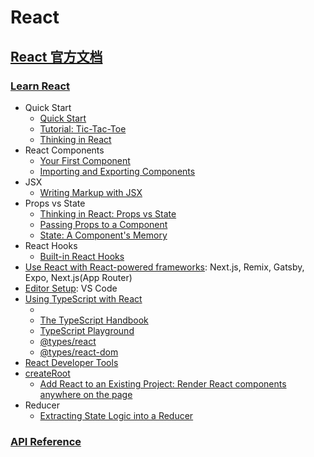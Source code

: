# React


 
 
## [React 官方文档](https://react.dev/)

### [Learn React](https://react.dev/learn)
- Quick Start
  - [Quick Start](https://react.dev/learn)
  - [Tutorial: Tic-Tac-Toe](https://react.dev/learn/tutorial-tic-tac-toe)
  - [Thinking in React](https://react.dev/learn/thinking-in-react)
- React Components
  - [Your First Component](https://react.dev/learn/your-first-component)
  - [Importing and Exporting Components](https://react.dev/learn/importing-and-exporting-components)
- JSX
  - [Writing Markup with JSX](https://react.dev/learn/writing-markup-with-jsx)
- Props vs State
  - [Thinking in React: Props vs State](https://react.dev/learn/thinking-in-react#step-3-find-the-minimal-but-complete-representation-of-ui-state)
  - [Passing Props to a Component](https://react.dev/learn/passing-props-to-a-component)
  - [State: A Component's Memory](https://react.dev/learn/state-a-components-memory)
- React Hooks
  - [Built-in React Hooks](https://react.dev/reference/react/hooks)
- [Use React with React-powered frameworks](https://react.dev/learn/start-a-new-react-project#which-features-make-up-the-react-teams-full-stack-architecture-vision): Next.js, Remix, Gatsby, Expo, Next.js(App Router)
- [Editor Setup](https://react.dev/learn/editor-setup): VS Code
- [Using TypeScript with React](https://react.dev/learn/typescript#typescript-with-react-components)
  - []()
  - [The TypeScript Handbook](https://www.typescriptlang.org/docs/handbook/intro.html)
  - [TypeScript Playground](https://www.typescriptlang.org/play)
  - [@types/react](https://www.npmjs.com/package/@types/react)
  - [@types/react-dom](https://www.npmjs.com/package/@types/react-dom)
- [React Developer Tools](https://react.dev/learn/react-developer-tools)
- [createRoot](https://react.dev/reference/react-dom/client/createRoot#rendering-a-page-partially-built-with-react)
  - [Add React to an Existing Project: Render React components anywhere on the page](https://react.dev/learn/add-react-to-an-existing-project#step-2-render-react-components-anywhere-on-the-page)
- Reducer
  - [Extracting State Logic into a Reducer](https://react.dev/learn/extracting-state-logic-into-a-reducer)

### [API Reference](https://react.dev/reference/react)






